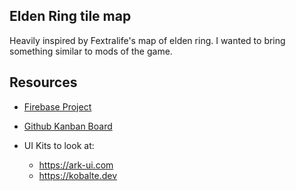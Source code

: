 ## Elden Ring tile map

Heavily inspired by Fextralife's map of elden ring. I wanted to bring something similar to mods of the game.

## Resources

- [Firebase Project](https://console.firebase.google.com/u/2/project/convergence-mod-map/overview)
- [Github Kanban Board](https://github.com/users/metruzanca/projects/9/views/1)

- UI Kits to look at:
  - https://ark-ui.com
  - https://kobalte.dev
